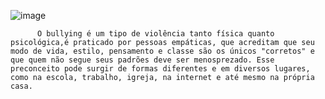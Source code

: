 ![image](https://github.com/junglesmay/style.css/assets/104856219/0524132e-5f9e-462d-bbbc-496c12dbf2a7)

          O bullying é um tipo de violência tanto física quanto psicológica,é praticado por pessoas empáticas, que acreditam que seu modo de vida, estilo, pensamento e classe são os únicos "corretos" e que quem não segue seus padrões deve ser menosprezado. Esse preconceito pode surgir de formas diferentes e em diversos lugares, como na escola, trabalho, igreja, na internet e até mesmo na própria casa.


